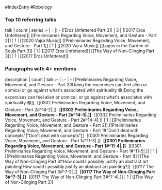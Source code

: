#IndexEntry #Robology

### Top 10 referring talks
talk | count | series
:- | - |: -
[[Eros Unfettered Part 3]] | 3 | [[2017 Eros Unfettered]]
[[Preliminaries Regarding Voice, Movement, and Gesture - Part 2]] | 1 | [[2020 Vajra Music]]
[[Preliminaries Regarding Voice, Movement, and Gesture - Part 1]] | 1 | [[2020 Vajra Music]]
[[Logos in the Garden of Souls Part 3]] | 1 | [[2017 Eros Unfettered]]
[[The Way of Non-Clinging Part 3]] | 1 | [[2017 Eros Unfettered]]

### Paragraphs with 4+ mentions
description | count | talk
:- | : - | -
[[Preliminaries Regarding Voice, Movement, and Gesture - Part 2#Doing the excercises can feel alien or comical or  go against what's associated with spirituality 🟢\|Doing the excercises can feel alien or comical, or  go against what's associated with spirituality 🟢]] &nbsp;&nbsp;[[0302 Preliminaries Regarding Voice, Movement, and Gesture - Part 2#^14-2\|.]] &nbsp; **[[0302 Preliminaries Regarding Voice, Movement, and Gesture - Part 2#^14-3\|.]]** &nbsp; [[0302 Preliminaries Regarding Voice, Movement, and Gesture - Part 2#^14-4\|.]] | 1 | [[Preliminaries Regarding Voice, Movement, and Gesture - Part 2]]
[[Preliminaries Regarding Voice, Movement, and Gesture - Part 1#"Don't deal with concepts"\|"Don't deal with concepts"]] &nbsp;&nbsp;[[0301 Preliminaries Regarding Voice, Movement, and Gesture - Part 1#^11-3\|.]] &nbsp; **[[0301 Preliminaries Regarding Voice, Movement, and Gesture - Part 1#^11-4\|.]]** &nbsp; [[0301 Preliminaries Regarding Voice, Movement, and Gesture - Part 1#^11-5\|.]] | 1 | [[Preliminaries Regarding Voice, Movement, and Gesture - Part 1]]
[[The Way of Non-Clinging Part 3#How could I possibly justify an abstract art painting\|How could I possibly justify an abstract art painting?]] &nbsp;&nbsp;[[0117 The Way of Non-Clinging Part 3#^7-2\|.]] &nbsp; **[[0117 The Way of Non-Clinging Part 3#^7-3\|.]]** &nbsp; [[0117 The Way of Non-Clinging Part 3#^7-4\|.]] | 1 | [[The Way of Non-Clinging Part 3]]

